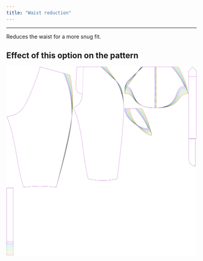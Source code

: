 ```yaml
---
title: "Waist reduction"
---
```


***

Reduces the waist for a more snug fit.

## Effect of this option on the pattern

![This image shows the effect of this option by superimposing several variants that have a different value for this option](cornelius_waistreduction_sample.svg "Effect of this option on the pattern")
